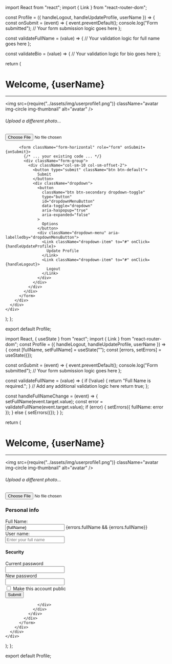 import React from "react";
import { Link } from "react-router-dom";

const Profile = ({ handleLogout, handleUpdateProfile, userName }) => {
  const onSubmit = (event) => {
    event.preventDefault();
    console.log("Form submitted");
    // Your form submission logic goes here
  };

  const validateFullName = (value) => {
    // Your validation logic for full name goes here
  };

  const validateBio = (value) => {
    // Your validation logic for bio goes here
  };

  return (
    <div className="container bootstrap snippets bootdey">
      <h1 className="text-primary">Welcome, {userName}</h1>
      <hr />
      <div className="row">
        <div className="col-md-3">
          <div className="text-center">
            <img
              src={require("../assets/img/userprofile1.png")}
              className="avatar img-circle img-thumbnail"
              alt="avatar"
            />
            <h6>Upload a different photo...</h6>
            <input type="file" className="form-control" />
          </div>
        </div>
        </div>
        <div className="col-md-9 personal-info">
          
          <form className="form-horizontal" role="form" onSubmit={onSubmit}>
            {/* ... your existing code ... */}
            <div className="form-group">
              <div className="col-sm-10 col-sm-offset-2">
                <button type="submit" className="btn btn-default">
                  Submit
                </button>
                <div className="dropdown">
                  <button
                    className="btn btn-secondary dropdown-toggle"
                    type="button"
                    id="dropdownMenuButton"
                    data-toggle="dropdown"
                    aria-haspopup="true"
                    aria-expanded="false"
                  >
                    Options
                  </button>
                  <div className="dropdown-menu" aria-labelledby="dropdownMenuButton">
                    <Link className="dropdown-item" to="#" onClick={handleUpdateProfile}>
                      Update Profile
                    </Link>
                    <Link className="dropdown-item" to="#" onClick={handleLogout}>
                      Logout
                    </Link>
                  </div>
                </div>
              </div>
            </div>
          </form>
        </div>
      </div>
    </div>
  );
};

export default Profile;



import React, { useState } from "react";
import { Link } from "react-router-dom";
const Profile = ({ handleLogout, handleUpdateProfile, userName }) => {
  const [fullName, setFullName] = useState("");
  const [errors, setErrors] = useState({});

  const onSubmit = (event) => {
    event.preventDefault();
    console.log("Form submitted");
    // Your form submission logic goes here
  };

  const validateFullName = (value) => {
    if (!value) {
      return "Full Name is required.";
    }
    // Add any additional validation logic here
    return true;
  };

  const handleFullNameChange = (event) => {
    setFullName(event.target.value);
    const error = validateFullName(event.target.value);
    if (error) {
      setErrors({ fullName: error });
    } else {
      setErrors({});
    }
  };

  return (
    <div className="container bootstrap snippets bootdey">
      <h1 className="text-primary">Welcome, {userName}</h1>
      <hr />
      <div className="row">
        <div className="col-md-3">
          <div className="text-center">
            <img
              src={require("../assets/img/userprofile1.png")}
              className="avatar img-circle img-thumbnail"
              alt="avatar"
            />
            <h6>Upload a different photo...</h6>
            <input type="file" className="form-control" />
          </div>
        </div>
        <div className="col-md-9 personal-info">
          <h3>Personal info</h3>
          <form className="form-horizontal" role="form" onSubmit={onSubmit}>
            <div className="form-group">
              <label className="col-lg-3 control-label">Full Name:</label>
              <div className="col-lg-8">
                <input
                  className="form-control"
                  type="text"
                  value={fullName}
                  onChange={handleFullNameChange}
                />
                {errors.fullName && <span>{errors.fullName}</span>}
              </div>
            </div>
            <div className="form-group">
              <label className="col-lg-3 control-label">User name:</label>
              <div className="col-lg-8">
                <input
                  type="text"
                  className="form-control"
                  placeholder="Enter your full name"
                  name="user name"
                  defaultValue=""
                />
              </div>
            </div>
            <div className="panel panel-default">
              <div className="panel-heading">
                <h4 class="panel-title">Security</h4>
              </div>
              <div className="panel-body">
                <div className="form-group">
                  <label class="col-sm-2 control-label">Current password</label>
                  <div class="col-sm-10">
                    <input type="password" class="form-control" />
                  </div>
                </div>
                <div className="form-group">
                  <label class="col-sm-2 control-label">New password</label>
                  <div class="col-sm-10">
                    <input type="password" class="form-control" />
                  </div>
                </div>
                <div className="form-group">
                  <div class="col-sm-10 col-sm-offset-2">
                    <div class="checkbox">
                      <input type="checkbox" id="checkbox_1" />
                      <label for="checkbox_1">Make this account public</label>
                    </div>
                  </div>
                </div>
                <div className="form-group">
                  <div className="col-sm-10 col-sm-offset-2">
                    <button type="submit" className="btn btn-default">
                      Submit
                    </button>
      
                  </div>
                </div>
              </div>
            </div>
          </form>
        </div>
      </div>
    </div>
  );
};

export default Profile;